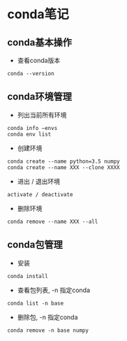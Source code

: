 conda笔记
============

## conda基本操作

* 查看conda版本

```
conda --version
```

## conda环境管理

* 列出当前所有环境

```
conda info –envs
conda env list
```

* 创建环境

```
conda create --name python=3.5 numpy
conda create --name XXX --clone XXXX
```

* 进出 / 退出环境

```
activate / deactivate
```

* 删除环境

```
conda remove --name XXX --all
```

## conda包管理

* 安装

```
conda install
```

* 查看包列表, -n 指定conda

```
conda list -n base
```

* 删除包, -n 指定conda

```
conda remove -n base numpy
```
